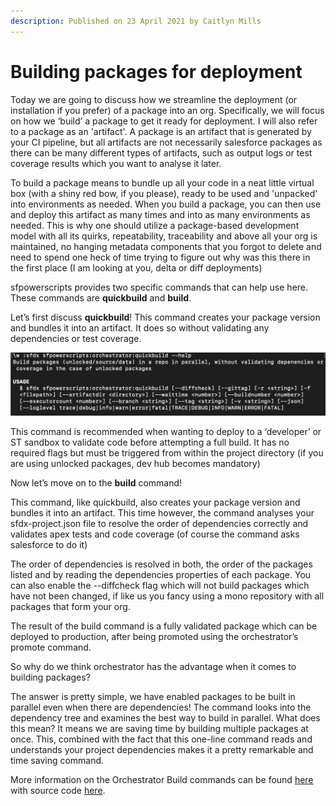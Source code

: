 ```yaml
---
description: Published on 23 April 2021 by Caitlyn Mills
---
```


# Building packages for deployment

Today we are going to discuss how we streamline the deployment (or installation if you prefer) of a package into an org. Specifically, we will focus on how we ‘build’ a package to get it ready for deployment. I will also refer to a package as an 'artifact'. A package is an artifact that is generated by your CI pipeline, but all artifacts are not necessarily salesforce packages as there can be many different types of artifacts, such as output logs or test coverage results which you want to analyse it later.

To build a package means to bundle up all your code in a neat little virtual box (with a shiny red bow, if you please), ready to be used and 'unpacked' into environments as needed. When you build a package, you can then use and deploy this artifact as many times and into as many environments as needed. This is why one should utilize a package-based development model with all its quirks, repeatability, traceability and above all your org is maintained, no hanging metadata components that you forgot to delete and need to spend one heck of time trying to figure out why was this there in the first place (I am looking at you, delta or diff deployments)

sfpowerscripts provides two specific commands that can help use here. These commands are **quickbuild** and **build**.

Let’s first discuss **quickbuild**! This command creates your package version and bundles it into an artifact. It does so without validating any dependencies or test coverage.

![](<../../.gitbook/assets/image (62).png>)

This command is recommended when wanting to deploy to a ‘developer’ or ST sandbox to validate code before attempting a full build. It has no required flags but must be triggered from within the project directory (if you are using unlocked packages, dev hub becomes mandatory)

Now let’s move on to the **build** command!

This command, like quickbuild, also creates your package version and bundles it into an artifact. This time however, the command analyses your sfdx-project.json file to resolve the order of dependencies correctly and validates apex tests and code coverage (of course the command asks salesforce to do it)

The order of dependencies is resolved in both, the order of the packages listed and by reading the dependencies properties of each package. You can also enable the --diffcheck flag which will not build packages which have not been changed, if like us you fancy using a mono repository with all packages that form your org.

The result of the build command is a fully validated package which can be deployed to production, after being promoted using the orchestrator’s promote command.

So why do we think orchestrator has the advantage when it comes to building packages?

The answer is pretty simple, we have enabled packages to be built in parallel even when there are dependencies! The command looks into the dependency tree and examines the best way to build in parallel. What does this mean? It means we are saving time by building multiple packages at once. This, combined with the fact that this one-line command reads and understands your project dependencies makes it a pretty remarkable and time saving command.

More information on the Orchestrator Build commands can be found [here](https://dxatscale.gitbook.io/sfpowerscripts/commands/build-and-quickbuild) with source code [here](https://github.com/Accenture/sfpowerscripts/tree/develop/packages/sfpowerscripts-cli/src/commands/sfpowerscripts/orchestrator).
